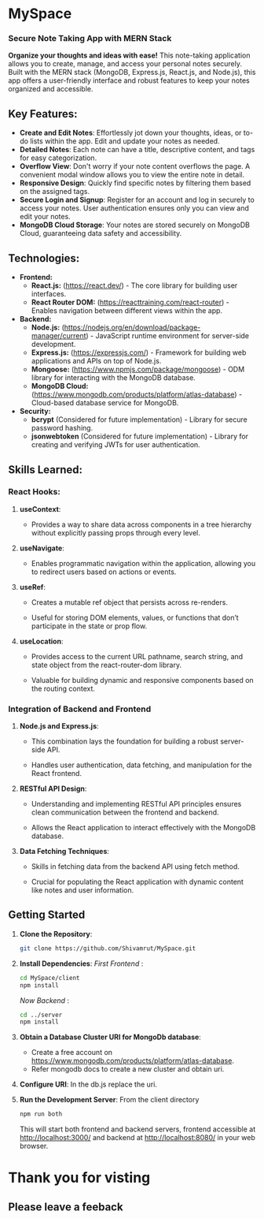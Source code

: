 # MySpace
### Secure Note Taking App with MERN Stack
**Organize your thoughts and ideas with ease!** This note-taking application allows you to create, manage, and access your personal notes securely. Built with the MERN stack (MongoDB, Express.js, React.js, and Node.js), this app offers a user-friendly interface and robust features to keep your notes organized and accessible.

## Key Features:

- **Create and Edit Notes**: Effortlessly jot down your thoughts, ideas, or to-do lists within the app. Edit and update your notes as needed.
- **Detailed Notes**: Each note can have a title, descriptive content, and tags for easy categorization.
- **Overflow View**:  Don't worry if your note content overflows the page. A convenient modal window allows you to view the entire note in detail.
- **Responsive Design**: Quickly find specific notes by filtering them based on the assigned tags.
- **Secure Login and Signup**:  Register for an account and log in securely to access your notes. User authentication ensures only you can view and edit your notes.
- **MongoDB Cloud Storage**: Your notes are stored securely on MongoDB Cloud, guaranteeing data safety and accessibility.

## Technologies:

* **Frontend:**
    * **React.js:** (https://react.dev/) - The core library for building user interfaces.
    * **React Router DOM:** (https://reacttraining.com/react-router) - Enables navigation between different views within the app.
* **Backend:**
    * **Node.js:** (https://nodejs.org/en/download/package-manager/current) - JavaScript runtime environment for server-side development.
    * **Express.js:** (https://expressjs.com/) - Framework for building web applications and APIs on top of Node.js.
    * **Mongoose:** (https://www.npmjs.com/package/mongoose) - ODM library for interacting with the MongoDB database.
    * **MongoDB Cloud:** (https://www.mongodb.com/products/platform/atlas-database) - Cloud-based database service for MongoDB.
* **Security:**
    * **bcrypt** (Considered for future implementation) - Library for secure password hashing.
    * **jsonwebtoken** (Considered for future implementation) - Library for creating and verifying JWTs for user authentication.


## Skills Learned:

### React Hooks:
1.  **useContext**:
    
    *   Provides a way to share data across components in a tree hierarchy without explicitly passing props through every level.
        
2.  **useNavigate**:
    
    *   Enables programmatic navigation within the application, allowing you to redirect users based on actions or events.
        
3.  **useRef**:
    
    *   Creates a mutable ref object that persists across re-renders.
        
    *   Useful for storing DOM elements, values, or functions that don’t participate in the state or prop flow.
        
4.  **useLocation**:
    
    *   Provides access to the current URL pathname, search string, and state object from the react-router-dom library.
        
    *   Valuable for building dynamic and responsive components based on the routing context.
### Integration of Backend and Frontend

1.  **Node.js and Express.js**:
    
    *   This combination lays the foundation for building a robust server-side API.
        
    *   Handles user authentication, data fetching, and manipulation for the React frontend.
        
2.  **RESTful API Design**:
    
    *   Understanding and implementing RESTful API principles ensures clean communication between the frontend and backend.
        
    *   Allows the React application to interact effectively with the MongoDB database.
        
3.  **Data Fetching Techniques**:
    
    *   Skills in fetching data from the backend API using fetch method.
        
    *   Crucial for populating the React application with dynamic content like notes and user information.

## Getting Started

1. **Clone the Repository**:
    ```bash
    git clone https://github.com/Shivamrut/MySpace.git
    ```
2. **Install Dependencies**:
    *First Frontend* :
    ```bash
    cd MySpace/client
    npm install
    ```
    *Now Backend* :
    ```bash
    cd ../server
    npm install
    ```
3. **Obtain a Database Cluster URI for MongoDb database**:
   * Create a free account on https://www.mongodb.com/products/platform/atlas-database.
   * Refer mongodb docs to create a new cluster and obtain uri.
4. **Configure URI**:
    In the db.js replace the uri.

5. **Run the Development Server**:
    From the client directory
    ```bash
    npm run both
    ```
    This will start both frontend and backend servers, frontend accessible at [http://localhost:3000/](http://localhost:3000/) and backend at  [http://localhost:8080/](http://localhost:8080/) in your web browser.

# Thank you for visting
## Please leave a feeback
